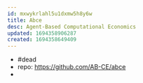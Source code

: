 ```yaml
---
id: mxwykrlahl5u1dxmw5h8y6w
title: Abce
desc: Agent-Based Computational Economics
updated: 1694358906287
created: 1694358649409
---
```



- #dead
- repo: https://github.com/AB-CE/abce
- 